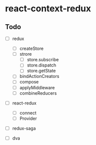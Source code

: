 # react-context-redux

## Todo

- [ ] redux
  - [ ] createStore
  - [ ] strore
    - [ ] store.subscribe
    - [ ] store.dispatch
    - [ ] store.getState
  - [ ] bindActionCreators
  - [ ] compose
  - [ ] applyMiddleware
  - [ ] combineReducers
- [ ] react-redux
  - [ ] connect
  - [ ] Provider
- [ ] redux-saga
- [ ] dva
  
  
